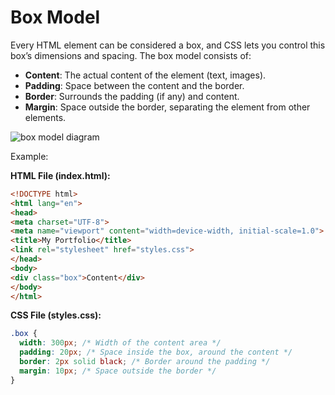 # Box Model
Every HTML element can be considered a box, and CSS lets you control this box’s dimensions and spacing. The box model consists of:

* **Content**: The actual content of the element (text, images).
* **Padding**: Space between the content and the border.
* **Border**: Surrounds the padding (if any) and content.
* **Margin**: Space outside the border, separating the element from other elements.

![box model diagram](/front-end-for-back-end-engineers/images/box_model.png)

Example:

**HTML File (index.html):**
  ```html
<!DOCTYPE html>
<html lang="en">
<head>
  <meta charset="UTF-8">
  <meta name="viewport" content="width=device-width, initial-scale=1.0">
  <title>My Portfolio</title>
  <link rel="stylesheet" href="styles.css">
</head>
<body>
<div class="box">Content</div>
</body>
</html>
  ```

**CSS File (styles.css):**
  ```css
.box {
    width: 300px; /* Width of the content area */
    padding: 20px; /* Space inside the box, around the content */
    border: 2px solid black; /* Border around the padding */
    margin: 10px; /* Space outside the border */
}
  ```
